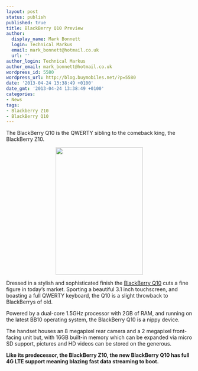 ```yaml
---
layout: post
status: publish
published: true
title: BlackBerry Q10 Preview
author:
  display_name: Mark Bonnett
  login: Technical Markus
  email: mark_bonnett@hotmail.co.uk
  url: ''
author_login: Technical Markus
author_email: mark_bonnett@hotmail.co.uk
wordpress_id: 5580
wordpress_url: http://blog.buymobiles.net/?p=5580
date: '2013-04-24 13:38:49 +0100'
date_gmt: '2013-04-24 13:38:49 +0100'
categories:
- News
tags:
- Blackberry Z10
- BlackBerry Q10
---
```

<p><span class="postStandFirst">The BlackBerry Q10 is the QWERTY sibling to the comeback king, the BlackBerry Z10.</span></p>
<p style="text-align: center;"><strong><img class="aligncenter" alt="" src="http://uk.blackberry.com/content/dam/blackBerry/images/device/smartphone/blackberry-10/q10/structured/q10/global/desktop/white/overview-hero.png.original.png" width="236" height="344" /></strong></p>
<p>Dressed in a stylish and sophisticated finish the&nbsp;<a href="http://www.buymobilephones.net/mobile-phones/blackberry/blackberry-q10">BlackBerry Q10</a>&nbsp;cuts a fine figure in today&rsquo;s market. Sporting a beautiful 3.1 inch touchscreen, and boasting a full QWERTY keyboard, the Q10 is a slight throwback to BlackBerrys of old.</p>
<p>Powered by a dual-core 1.5GHz processor with 2GB of RAM, and running on the latest BB10 operating system, the BlackBerry Q10 is a nippy device.</p>
<p>The handset houses an 8 megapixel rear camera and a 2 megapixel front-facing unit but, with 16GB built-in memory which can be expanded via micro SD support, pictures and HD videos can be stored on the generous.</p>
<p><strong>Like its predecessor, the&nbsp;BlackBerry Z10, the new BlackBerry Q10 has full 4G LTE support meaning blazing fast data streaming to boot.</strong></p>
